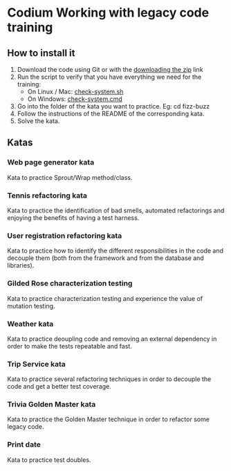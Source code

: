 # Codium Working with legacy code training

## How to install it
1. Download the code using Git or with the [downloading the zip](https://github.com/CodiumTeam/legacy-training-js/archive/master.zip) link
2. Run the script to verify that you have everything we need for the training:
    - On Linux / Mac: [check-system.sh](./check-system.sh)
    - On Windows: [check-system.cmd](./check-system.cmd)
3. Go into the folder of the kata you want to practice. Eg: cd fizz-buzz
4. Follow the instructions of the README of the corresponding kata.
5. Solve the kata.

## Katas
### Web page generator kata
Kata to practice Sprout/Wrap method/class.

### Tennis refactoring kata
Kata to practice the identification of bad smells, automated refactorings and enjoying the benefits of having a test harness.

### User registration refactoring kata
Kata to practice how to identify the different responsibilities in the code and decouple them (both from the framework and from the database and libraries).

### Gilded Rose characterization testing
Kata to practice characterization testing and experience the value of mutation testing.

### Weather kata
Kata to practice deoupling code and removing an external dependency in order to make the tests repeatable and fast.
### Trip Service kata
Kata to practice several refactoring techniques in order to decouple the code and get a better test coverage.

### Trivia Golden Master kata
Kata to practice the Golden Master technique in order to refactor some legacy code.
### Print date
Kata to practice test doubles.
